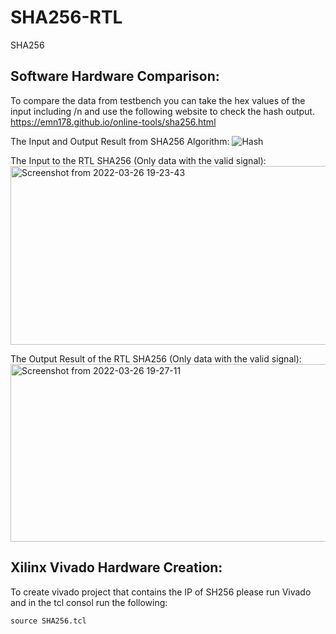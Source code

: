 # SHA256-RTL
SHA256



## Software Hardware Comparison:
To compare the data from testbench you can take the hex values of the input including /n and use the following website to check the hash output.
https://emn178.github.io/online-tools/sha256.html



The Input and Output Result from SHA256 Algorithm:
![Hash](https://github.com/user-attachments/assets/13f40ade-43dc-4394-9982-63d5d8a0d1b4)


The Input to the RTL SHA256 (Only data with the valid signal):
<img width="924" height="286" alt="Screenshot from 2022-03-26 19-23-43" src="https://github.com/user-attachments/assets/95e25cf5-d962-4123-a64d-39829b1824dc" />


The Output Result of the RTL SHA256 (Only data with the valid signal):
<img width="1327" height="284" alt="Screenshot from 2022-03-26 19-27-11" src="https://github.com/user-attachments/assets/d954ea57-e916-4ec2-9a4b-e8a0ac57e390" />



## Xilinx Vivado Hardware Creation:
To create vivado project that contains the IP of SH256 please run Vivado and in the tcl consol run the following:

```source SHA256.tcl```
